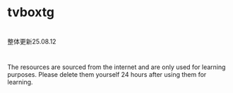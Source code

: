 # tvboxtg
#
整体更新25.08.12
# 
The resources are sourced from the internet and are only used for learning purposes. Please delete them yourself 24 hours after using them for learning.